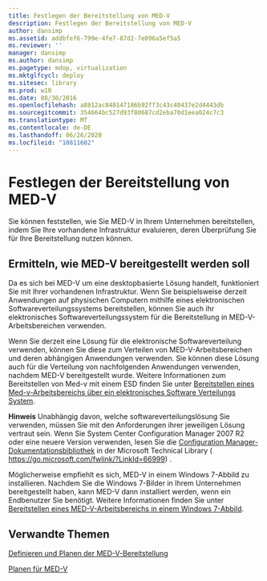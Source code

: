 ```yaml
---
title: Festlegen der Bereitstellung von MED-V
description: Festlegen der Bereitstellung von MED-V
author: dansimp
ms.assetid: addbfef6-799e-4fe7-87d2-7e096a5ef5a5
ms.reviewer: ''
manager: dansimp
ms.author: dansimp
ms.pagetype: mdop, virtualization
ms.mktglfcycl: deploy
ms.sitesec: library
ms.prod: w10
ms.date: 08/30/2016
ms.openlocfilehash: a8812ac848147186b92ff3c43c40437e2d4443db
ms.sourcegitcommit: 354664bc527d93f80687cd2eba70d1eea024c7c3
ms.translationtype: MT
ms.contentlocale: de-DE
ms.lasthandoff: 06/26/2020
ms.locfileid: "10811602"
---
```

# Festlegen der Bereitstellung von MED-V


Sie können feststellen, wie Sie MED-V in Ihrem Unternehmen bereitstellen, indem Sie Ihre vorhandene Infrastruktur evaluieren, deren Überprüfung Sie für Ihre Bereitstellung nutzen können.

## Ermitteln, wie MED-V bereitgestellt werden soll


Da es sich bei MED-V um eine desktopbasierte Lösung handelt, funktioniert Sie mit Ihrer vorhandenen Infrastruktur. Wenn Sie beispielsweise derzeit Anwendungen auf physischen Computern mithilfe eines elektronischen Softwareverteilungssystems bereitstellen, können Sie auch ihr elektronisches Softwareverteilungssystem für die Bereitstellung in MED-V-Arbeitsbereichen verwenden.

Wenn Sie derzeit eine Lösung für die elektronische Softwareverteilung verwenden, können Sie diese zum Verteilen von MED-V-Arbeitsbereichen und deren abhängigen Anwendungen verwenden. Sie können diese Lösung auch für die Verteilung von nachfolgenden Anwendungen verwenden, nachdem MED-V bereitgestellt wurde. Weitere Informationen zum Bereitstellen von Med-v mit einem ESD finden Sie unter [Bereitstellen eines Med-v-Arbeitsbereichs über ein elektronisches Software Verteilungs System](how-to-deploy-a-med-v-workspace-through-an-electronic-software-distribution-system.md).

**Hinweis**  Unabhängig davon, welche softwareverteilungslösung Sie verwenden, müssen Sie mit den Anforderungen ihrer jeweiligen Lösung vertraut sein. Wenn Sie System Center Configuration Manager 2007 R2 oder eine neuere Version verwenden, lesen Sie die [Configuration Manager-Dokumentationsbibliothek](https://go.microsoft.com/fwlink/?LinkId=66999) in der Microsoft Technical Library ( https://go.microsoft.com/fwlink/?LinkId=66999) .

 

Möglicherweise empfiehlt es sich, MED-V in einem Windows 7-Abbild zu installieren. Nachdem Sie die Windows 7-Bilder in Ihrem Unternehmen bereitgestellt haben, kann MED-V dann installiert werden, wenn ein Endbenutzer Sie benötigt. Weitere Informationen finden Sie unter [Bereitstellen eines MED-V-Arbeitsbereichs in einem Windows 7-Abbild](how-to-deploy-a-med-v-workspace-in-a-windows-7-image.md).

## Verwandte Themen


[Definieren und Planen der MED-V-Bereitstellung](define-and-plan-your-med-v-deployment.md)

[Planen für MED-V](planning-for-med-v.md)

 

 





